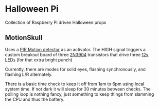 # Halloween Pi
Collection of Raspberry Pi driven Halloween props

## MotionSkull

Uses a [PIR Motion detector](https://www.adafruit.com/product/189) as an activator. The HIGH signal triggers a custom breakout board of three [2N3904](https://www.sparkfun.com/datasheets/Components/2N3904.pdf) transistors that drive three [12v LEDs](https://www.amazon.com/gp/product/B07PVVL2S6) (for that extra bright punch)

Currently, there are modes for solid eyes, flashing synchronously, and flashing L/R alternately.

There is a basic time check to keep it off from 1am to 6pm using local system time. If not dark it will sleep for 30 minutes between checks. 
The polling loop is nothing fancy, just something to keep things from slamming the CPU and thus the battery.


